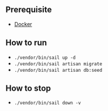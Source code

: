 ## Prerequisite
- [Docker](https://www.docker.com/products/docker-desktop/)

## How to run
- `./vendor/bin/sail up -d`
- `./vendor/bin/sail artisan migrate`
- `./vendor/bin/sail artisan db:seed`

## How to stop
- `./vendor/bin/sail down -v`

